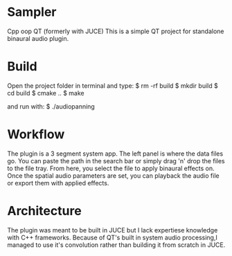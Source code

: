 # Sampler
Cpp oop QT (formerly with JUCE)
This is a simple QT project for standalone binaural audio plugin.

# Build
Open the project folder in terminal and type:
$ rm -rf build
$ mkdir build
$ cd build
$ cmake ..
$ make

and run with:
$ ./audiopanning

# Workflow
The plugin is a 3 segment system app. The left panel is where the data files go. You can paste the path in the search bar or simply drag 'n' drop the files to the file tray. From here, you select the file to apply binaural effects on. Once the spatial audio parameters are set, you can playback the audio file or export them with applied effects.

# Architecture
The plugin was meant to be built in JUCE but I lack expertiese knowledge with C++ frameworks. Because of QT's built in system audio processing,I managed to use it's convolution rather than building it from scratch in JUCE. 
